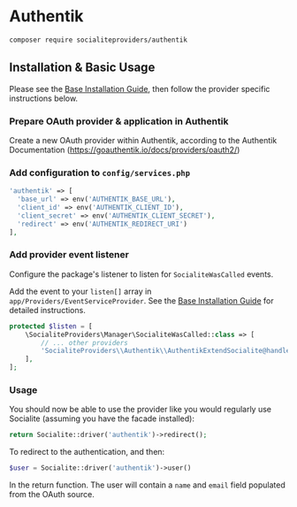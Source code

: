 # Authentik

```bash
composer require socialiteproviders/authentik
```

## Installation & Basic Usage

Please see the [Base Installation Guide](https://socialiteproviders.com/usage/),
then follow the provider specific instructions below.

### Prepare OAuth provider & application in Authentik

Create a new OAuth provider within Authentik, according to the Authentik
Documentation (https://goauthentik.io/docs/providers/oauth2/)

### Add configuration to `config/services.php`

```php
'authentik' => [
  'base_url' => env('AUTHENTIK_BASE_URL'),
  'client_id' => env('AUTHENTIK_CLIENT_ID'),
  'client_secret' => env('AUTHENTIK_CLIENT_SECRET'),
  'redirect' => env('AUTHENTIK_REDIRECT_URI')
],
```

### Add provider event listener

Configure the package's listener to listen for `SocialiteWasCalled` events.

Add the event to your `listen[]` array in `app/Providers/EventServiceProvider`.
See the [Base Installation Guide](https://socialiteproviders.com/usage/) for
detailed instructions.

```php
protected $listen = [
    \SocialiteProviders\Manager\SocialiteWasCalled::class => [
        // ... other providers
        'SocialiteProviders\\Authentik\\AuthentikExtendSocialite@handle',
    ],
];
```

### Usage

You should now be able to use the provider like you would regularly use
Socialite (assuming you have the facade installed):

```php
return Socialite::driver('authentik')->redirect();
```

To redirect to the authentication, and then:

```php
$user = Socialite::driver('authentik')->user()
```

In the return function. The user will contain a `name` and `email` field
populated from the OAuth source.
